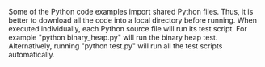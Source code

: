 Some of the Python code examples import shared Python files. 
Thus, it is better to download all the code into a local directory before running. 
When executed individually, each Python source file will run its test script. 
For example "python binary_heap.py" will run the binary heap test. 
Alternatively, running "python test.py" will run all the test scripts automatically.

